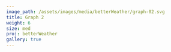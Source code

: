 ```yaml
---
image_path: /assets/images/media/betterWeather/graph-02.svg
title: Graph 2
weight: 6
size: med
proj: betterWeather
gallery: true
---
```

